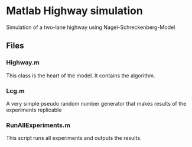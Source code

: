 # Matlab Highway simulation
Simulation of a two-lane highway using Nagel-Schreckenberg-Model

## Files
### Highway.m
This class is the heart of the model. It contains the algorithm.

### Lcg.m
A very simple pseudo random number generator that makes results of the experiments replicable

### RunAllExperiments.m
This script runs all experiments and outputs the results.
